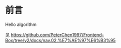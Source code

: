 # 前言

Hello algorithm

见 <https://github.com/PeterChen1997/Frontend-Box/tree/v2/docs/nav.02.%E7%AE%97%E6%B3%95>
